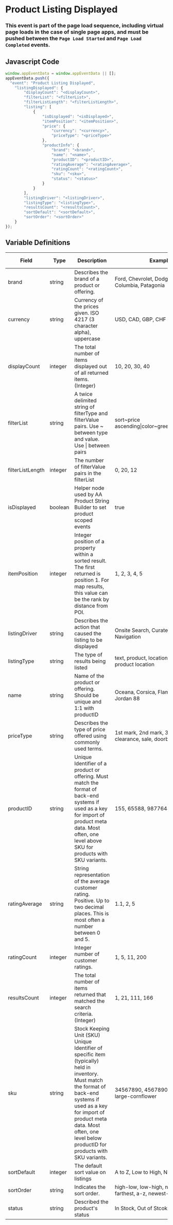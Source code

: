 # Product Listing Displayed

### This event is part of the page load sequence, including virtual page loads in the case of single page apps, and must be pushed between the `Page Load Started` and `Page Load Completed` events.

## Javascript Code
```js
window.appEventData = window.appEventData || [];
appEventData.push({
  "event": "Product Listing Displayed",
    "listingDisplayed": {
        "displayCount": "<displayCount>",
        "filterList": "<filterList>",
        "filterListLength": "<filterListLength>",
        "listing": [
            {
                "isDisplayed": "<isDisplayed>",
                "itemPosition": "<itemPosition>",
                "price": {
                    "currency": "<currency>",
                    "priceType": "<priceType>"
                },
                "productInfo": {
                    "brand": "<brand>",
                    "name": "<name>",
                    "productID": "<productID>",
                    "ratingAverage": "<ratingAverage>",
                    "ratingCount": "<ratingCount>",
                    "sku": "<sku>",
                    "status": "<status>"
                }
            }
        ],
        "listingDriver": "<listingDriver>",
        "listingType": "<listingType>",
        "resultsCount": "<resultsCount>",
        "sortDefault": "<sortDefault>",
        "sortOrder": "<sortOrder>"
    }
});
```

## Variable Definitions

|Field|Type|Description|Example|Pattern|Min Length|Max Length|Minimum|Maximum|Multiple Of|
| --- | --- | --- | --- | --- | --- | --- | --- | --- | --- |
|brand|string|Describes the brand of a product or offering.|Ford, Chevrolet, Dodge, Levis, Columbia, Patagonia|||||||
|currency|string|Currency of the prices given. ISO 4217 \(3 character alpha\), uppercase |USD, CAD, GBP, CHF|^[A-Z]{3}$|3|3||||
|displayCount|integer|The total number of items displayed out of all returned items. \(Integer\)|10, 20, 30, 40||||0|||
|filterList|string|A twice delimited string of filterType and filterValue pairs.  Use \~ between type and value.  Use \| between pairs|sort\~price ascending\|color\~green\|size\~medium|||||||
|filterListLength|integer|The number of filterValue pairs in the filterList|0, 20, 12||||0|||
|isDisplayed|boolean|Helper node used by AA Product String Builder to set product scoped events|true|||||||
|itemPosition|integer|Integer position of a property within a sorted result. The first returned is position 1. For map results, this value can be the rank by distance from POI.|1, 2, 3, 4, 5||||0|||
|listingDriver|string|Describes the action that caused the listing to be displayed|Onsite Search, Curated Assortment, Navigation|||||||
|listingType|string|The type of results being listed|text, product, location, event, room, product location|||||||
|name|string|Name of the product or offering.  Should be unique and 1:1 with productID|Oceana, Corsica, Flame Tech, Air Jordan 88|||||||
|priceType|string|Describes the type of price offered using commonly used terms. |1st mark, 2nd mark, 3rd mark, clearance, sale, doorbuster|||||||
|productID|string|Unique Identifier of a product or offering.  Must match the format of back-end systems if used as a key for import of product meta data. Most often, one level above SKU for products with SKU variants. |155, 65588, 987764448|||||||
|ratingAverage|string|String representation of the average customer rating.  Positive. Up to two decimal places. This is most often a number between 0 and 5. |1.1, 2, 5|^[0-9]*(\.[0-9]{1,2})?$||||||
|ratingCount|integer|Integer number of customer ratings. |1, 5, 11, 200||||0|||
|resultsCount|integer|The total number of items returned that matched the search criteria. \(Integer\)|1, 21, 111, 166||||0|||
|sku|string|Stock Keeping Unit \(SKU\) Unique Identifier of specific item \(typically\) held in inventory.  Must match the format of back-end systems if used as a key for import of product meta data. Most often, one level below productID for products with SKU variants. |34567890, 4567890, 00155-large-cornflower|||||||
|sortDefault|integer|The default sort value on listings|A to Z, Low to High, Newest to Oldest||||0|||
|sortOrder|string|Indicates the sort order.|high-low, low-high, nearest-farthest, a-z, newest-oldest|||||||
|status|string|Described the product's status|In Stock, Out of Stcok, Back-Ordered|||||||



